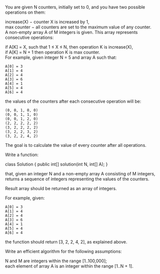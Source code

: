 You are given N counters, initially set to 0, and you have two possible operations on them:  
  
increase(X) − counter X is increased by 1,  
max counter − all counters are set to the maximum value of any counter.  
A non-empty array A of M integers is given. This array represents consecutive operations:  
  
if A[K] = X, such that 1 ≤ X ≤ N, then operation K is increase(X),  
if A[K] = N + 1 then operation K is max counter.  
For example, given integer N = 5 and array A such that:  
  
    A[0] = 3  
    A[1] = 4  
    A[2] = 4  
    A[3] = 6  
    A[4] = 1  
    A[5] = 4  
    A[6] = 4  
the values of the counters after each consecutive operation will be:  
  
    (0, 0, 1, 0, 0)  
    (0, 0, 1, 1, 0)  
    (0, 0, 1, 2, 0)  
    (2, 2, 2, 2, 2)  
    (3, 2, 2, 2, 2)  
    (3, 2, 2, 3, 2)  
    (3, 2, 2, 4, 2)  
The goal is to calculate the value of every counter after all operations.  
  
Write a function:  
  
class Solution { public int[] solution(int N, int[] A); }  
  
that, given an integer N and a non-empty array A consisting of M integers, returns a sequence of integers representing the values of the counters.  
  
Result array should be returned as an array of integers.  
  
For example, given:  
  
    A[0] = 3  
    A[1] = 4  
    A[2] = 4  
    A[3] = 6  
    A[4] = 1  
    A[5] = 4  
    A[6] = 4  
the function should return [3, 2, 2, 4, 2], as explained above.  
  
Write an efficient algorithm for the following assumptions:  
  
N and M are integers within the range [1..100,000];  
each element of array A is an integer within the range [1..N + 1].
